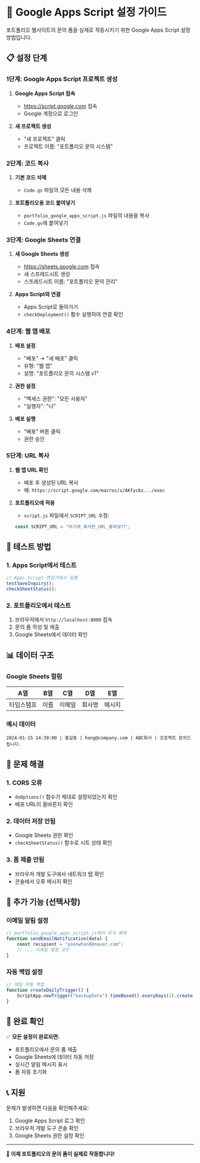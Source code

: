 # 🚀 Google Apps Script 설정 가이드

포트폴리오 웹사이트의 문의 폼을 실제로 작동시키기 위한 Google Apps Script 설정 방법입니다.

## 📋 설정 단계

### 1단계: Google Apps Script 프로젝트 생성

1. **Google Apps Script 접속**

    - https://script.google.com 접속
    - Google 계정으로 로그인

2. **새 프로젝트 생성**
    - "새 프로젝트" 클릭
    - 프로젝트 이름: "포트폴리오 문의 시스템"

### 2단계: 코드 복사

1. **기본 코드 삭제**

    - `Code.gs` 파일의 모든 내용 삭제

2. **포트폴리오용 코드 붙여넣기**
    - `portfolio_google_apps_script.js` 파일의 내용을 복사
    - `Code.gs`에 붙여넣기

### 3단계: Google Sheets 연결

1. **새 Google Sheets 생성**

    - https://sheets.google.com 접속
    - 새 스프레드시트 생성
    - 스프레드시트 이름: "포트폴리오 문의 관리"

2. **Apps Script와 연결**
    - Apps Script로 돌아가기
    - `checkDeployment()` 함수 실행하여 연결 확인

### 4단계: 웹 앱 배포

1. **배포 설정**

    - "배포" → "새 배포" 클릭
    - 유형: "웹 앱"
    - 설명: "포트폴리오 문의 시스템 v1"

2. **권한 설정**

    - "액세스 권한": "모든 사용자"
    - "실행자": "나"

3. **배포 실행**
    - "배포" 버튼 클릭
    - 권한 승인

### 5단계: URL 복사

1. **웹 앱 URL 확인**

    - 배포 후 생성된 URL 복사
    - 예: `https://script.google.com/macros/s/AKfycbz.../exec`

2. **포트폴리오에 적용**
    - `script.js` 파일에서 `SCRIPT_URL` 수정:
    ```javascript
    const SCRIPT_URL = "여기에_복사한_URL_붙여넣기";
    ```

## 🧪 테스트 방법

### 1. Apps Script에서 테스트

```javascript
// Apps Script 편집기에서 실행
testSaveInquiry();
checkSheetStatus();
```

### 2. 포트폴리오에서 테스트

1. 브라우저에서 `http://localhost:8000` 접속
2. 문의 폼 작성 및 제출
3. Google Sheets에서 데이터 확인

## 📊 데이터 구조

### Google Sheets 컬럼

| A열        | B열  | C열    | D열    | E열    |
| ---------- | ---- | ------ | ------ | ------ |
| 타임스탬프 | 이름 | 이메일 | 회사명 | 메시지 |

### 예시 데이터

```
2024-01-15 14:30:00 | 홍길동 | hong@company.com | ABC회사 | 프로젝트 문의드립니다.
```

## 🔧 문제 해결

### 1. CORS 오류

-   `doOptions()` 함수가 제대로 설정되었는지 확인
-   배포 URL이 올바른지 확인

### 2. 데이터 저장 안됨

-   Google Sheets 권한 확인
-   `checkSheetStatus()` 함수로 시트 상태 확인

### 3. 폼 제출 안됨

-   브라우저 개발 도구에서 네트워크 탭 확인
-   콘솔에서 오류 메시지 확인

## 📝 추가 기능 (선택사항)

### 이메일 알림 설정

```javascript
// portfolio_google_apps_script.js에서 주석 해제
function sendEmailNotification(data) {
    const recipient = "yoonwhan0@naver.com";
    // ... 이메일 알림 코드
}
```

### 자동 백업 설정

```javascript
// 매일 자동 백업
function createDailyTrigger() {
    ScriptApp.newTrigger("backupData").timeBased().everyDays(1).create();
}
```

## 🎯 완료 확인

✅ **모든 설정이 완료되면:**

-   포트폴리오에서 문의 폼 제출
-   Google Sheets에 데이터 자동 저장
-   실시간 알림 메시지 표시
-   폼 자동 초기화

## 📞 지원

문제가 발생하면 다음을 확인해주세요:

1. Google Apps Script 로그 확인
2. 브라우저 개발 도구 콘솔 확인
3. Google Sheets 권한 설정 확인

---

**🚀 이제 포트폴리오의 문의 폼이 실제로 작동합니다!**
